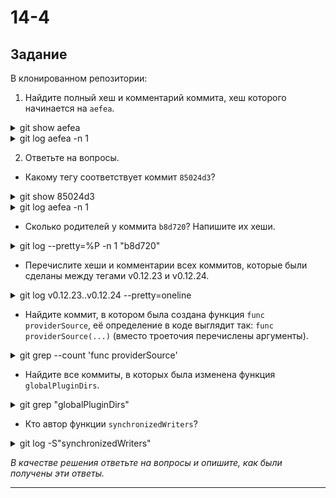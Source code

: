 # 14-4

## Задание

В клонированном репозитории:

1. Найдите полный хеш и комментарий коммита, хеш которого начинается на `aefea`.

<details>
<summary>git show aefea</summary>
```
![1](img/14-4_aefea.png)
```
</details>

<details>
<summary>git log aefea -n 1</summary>
```
![2](img/14-4_aefea2.png)
```
</details>

2. Ответьте на вопросы.

* Какому тегу соответствует коммит `85024d3`?

<details>
<summary>git show 85024d3</summary>
```
![3](img/14-4_85024d3.png)
```
</details>

<details>
<summary>git log aefea -n 1</summary>
```
![4](img/14-4_aefea2.png)
```
</details>

* Сколько родителей у коммита `b8d720`? Напишите их хеши.

<details>
<summary>git log --pretty=%P -n 1 "b8d720"</summary>
```
![5](img/14-4_b8d720.png)
```
</details>

* Перечислите хеши и комментарии всех коммитов, которые были сделаны между тегами  v0.12.23 и v0.12.24.

<details>
<summary>git log v0.12.23..v0.12.24 --pretty=oneline</summary>
```
![6](img/14-4_hesh.png)
```
</details>

* Найдите коммит, в котором была создана функция `func providerSource`, её определение в коде выглядит так: `func providerSource(...)` (вместо троеточия перечислены аргументы).

<details>
<summary>git grep --count 'func providerSource'</summary>
```
![7](img/14-4_func.png)
```
</details>

* Найдите все коммиты, в которых была изменена функция `globalPluginDirs`.

<details>
<summary>git grep "globalPluginDirs"</summary>
```
![8](img/14-4_global.png)
```
</details>

* Кто автор функции `synchronizedWriters`? 

<details>
<summary>git log -S"synchronizedWriters"</summary>
```
![9](img/14-4_фгещк.png)
```
</details>

*В качестве решения ответьте на вопросы и опишите, как были получены эти ответы.*

---

